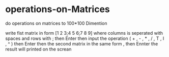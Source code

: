 # operations-on-Matrices
do operations on matrices to 100*100 Dimention

write fist matrix in form [1 2 3;4 5 6;7 8 9] where columns is seperated with spaces and rows with ;  then Enter
then input the operation ( + , - , * , / , T , I , ^ ) then Enter
then the second matrix in the same form , then Ennter
the result will printed on the screan
